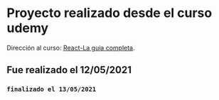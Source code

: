 # Proyecto realizado desde el curso udemy

Dirección al curso: [React-La guia completa](https://www.udemy.com/share/101WpiAEcYdFdVRnsJ/).

## Fue realizado el 12/05/2021
### `finalizado el 13/05/2021`

